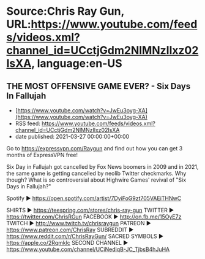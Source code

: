 # Source:Chris Ray Gun, URL:https://www.youtube.com/feeds/videos.xml?channel_id=UCctjGdm2NlMNzIlxz02IsXA, language:en-US

## THE MOST OFFENSIVE GAME EVER? - Six Days In Fallujah
 - [https://www.youtube.com/watch?v=JwEu3oyg-XA](https://www.youtube.com/watch?v=JwEu3oyg-XA)
 - RSS feed: https://www.youtube.com/feeds/videos.xml?channel_id=UCctjGdm2NlMNzIlxz02IsXA
 - date published: 2021-03-27 00:00:00+00:00

Go to https://expressvpn.com/Raygun and find out how you can get 3 months of ExpressVPN free!

Six Day in Fallujah got cancelled by Fox News boomers in 2009 and in 2021, the same game is getting cancelled by neolib Twitter checkmarks. Why though? What is so controversial about Highwire Games' revival of "Six Days in Fallujah?"

Spotify ► https://open.spotify.com/artist/7DyiFoG9zt705VAEiTHNwC

SHIRTS ► https://teespring.com/stores/chris-ray-gun
TWITTER ► https://twitter.com/ChrisRGun
FACEBOOK ► http://on.fb.me/15OyE7z
TWITCH ► http://www.twitch.tv/chrisraygun
PATREON ► https://www.patreon.com/ChrisRay
SUBREDDIT ► https://www.reddit.com/r/ChrisRayGun/
SACRED SYMBOLS  ► https://apple.co/2Rqmklc
SECOND CHANNEL ► https://www.youtube.com/channel/UCiNediqB-JC_TjbsB4hJuHA

